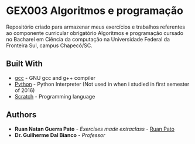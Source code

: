# GEX003 Algoritmos e programação

Repositório criado para armazenar meus exercícios e trabalhos referentes ao componente curricular obrigatório Algoritmos e programação cursado no Bacharel em Ciência da computação na Universidade Federal da Fronteira Sul, campus Chapecó/SC.

## Built With

* [gcc](https://gcc.gnu.org/) - GNU gcc and g++ compiler
* [Python](https://python.org/) - Python Interpreter (Not used in when i studied in first semester of 2016)
* [Scratch](https://scratch.mit.edu/) - Programming language

## Authors

* **Ruan Natan Guerra Pato** - *Exercises made extraclass* - [Ruan Pato](https://github.com/ruanpato)
* **Dr. Guilherme Dal Bianco** - *Professor*
